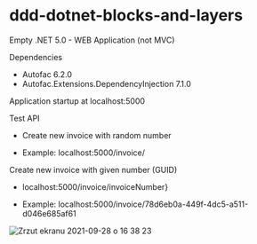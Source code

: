 # ddd-dotnet-blocks-and-layers
Empty .NET 5.0 - WEB Application (not MVC) 

Dependencies
- Autofac 6.2.0
- Autofac.Extensions.DependencyInjection 7.1.0

Application startup at 
localhost:5000

Test API 

* Create new invoice with random number 

* Example: localhost:5000/invoice/


Create new invoice with given number (GUID)

* localhost:5000/invoice/invoiceNumber}

* Example: localhost:5000/invoice/78d6eb0a-449f-4dc5-a511-d046e685af61


![Zrzut ekranu 2021-09-28 o 16 38 23](https://user-images.githubusercontent.com/79380870/135109137-43c8db77-41ae-49aa-a390-ab61f7eedccc.png)
